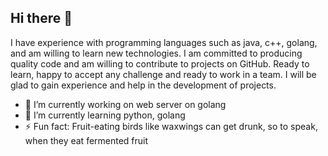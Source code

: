 ## Hi there 👋

I have experience with programming languages ​​such as java, c++, golang,  and am willing to learn new technologies. I am committed to producing quality code and am willing to contribute to projects on GitHub. Ready to learn, happy to accept any challenge and ready to work in a team. I will be glad to gain experience and help in the development of projects.

- 🔭 I’m currently working on web server on golang
- 🌱 I’m currently learning python, golang
- ⚡ Fun fact: Fruit-eating birds like waxwings can get drunk, so to speak, when they eat fermented fruit
